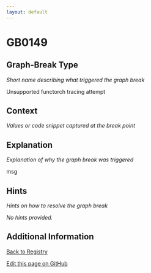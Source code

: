 ```yaml
---
layout: default
---
```

# GB0149

## Graph-Break Type
*Short name describing what triggered the graph break*

Unsupported functorch tracing attempt

## Context
*Values or code snippet captured at the break point*



## Explanation
*Explanation of why the graph break was triggered*

msg

## Hints
*Hints on how to resolve the graph break*

*No hints provided.*


## Additional Information

<!-- ADDITIONAL INFORMATION START - Add custom information below this line -->

<!-- ADDITIONAL INFORMATION END -->

[Back to Registry](../index.html)

[Edit this page on GitHub](https://github.com/pytorch-labs/compile-graph-break-site/edit/main/docs/gb/gb0149.md)
